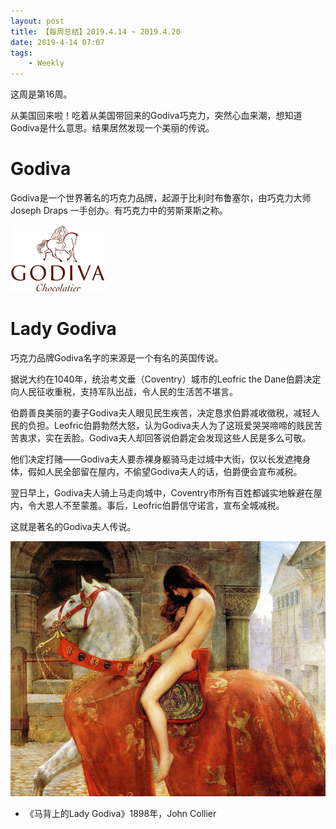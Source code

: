 ```yaml
---
layout: post
title: 【每周总结】2019.4.14 ~ 2019.4.20
date: 2019-4-14 07:07
tags:
    - Weekly
---
```


这周是第16周。

从美国回来啦！吃着从美国带回来的Godiva巧克力，突然心血来潮，想知道Godiva是什么意思。结果居然发现一个美丽的传说。

# Godiva

Godiva是一个世界著名的巧克力品牌，起源于比利时布鲁塞尔，由巧克力大师Joseph Draps 一手创办。有巧克力中的劳斯莱斯之称。

![Godiva](https://raw.githubusercontent.com/plusplus7/solutions/master/weekly/2019/miscs/week16/Godiva.png)

# Lady Godiva

巧克力品牌Godiva名字的来源是一个有名的英国传说。

据说大约在1040年，统治考文垂（Coventry）城市的Leofric the Dane伯爵决定向人民征收重税，支持军队出战，令人民的生活苦不堪言。

伯爵善良美丽的妻子Godiva夫人眼见民生疾苦，决定恳求伯爵减收徵税，减轻人民的负担。Leofric伯爵勃然大怒，认为Godiva夫人为了这班爱哭哭啼啼的贱民苦苦衷求，实在丢脸。Godiva夫人却回答说伯爵定会发现这些人民是多么可敬。

他们决定打赌——Godiva夫人要赤裸身躯骑马走过城中大街，仅以长发遮掩身体，假如人民全部留在屋内，不偷望Godiva夫人的话，伯爵便会宣布减税。

翌日早上，Godiva夫人骑上马走向城中，Coventry市所有百姓都诚实地躲避在屋内，令大恩人不至蒙羞。事后，Leofric伯爵信守诺言，宣布全城减税。

这就是著名的Godiva夫人传说。

![LadyGodiva](https://raw.githubusercontent.com/plusplus7/solutions/master/weekly/2019/miscs/week16/lady-godiva-john-collier-1897.jpg)

* 《马背上的Lady Godiva》1898年，John Collier

